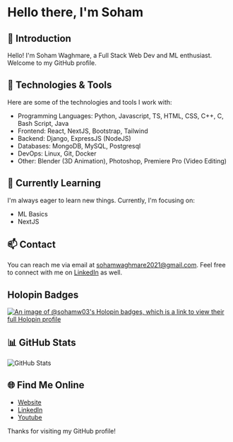 # Hello there, I'm Soham

## 👋 Introduction

Hello! I'm Soham Waghmare, a Full Stack Web Dev and ML enthusiast. Welcome to my GitHub profile.

## 🔧 Technologies & Tools

Here are some of the technologies and tools I work with:

- Programming Languages: Python, Javascript, TS, HTML, CSS, C++, C, Bash Script, Java
- Frontend: React, NextJS, Bootstrap, Tailwind
- Backend: Django, ExpressJS (NodeJS)
- Databases: MongoDB, MySQL, Postgresql
- DevOps: Linux, Git, Docker
- Other: Blender (3D Animation), Photoshop, Premiere Pro (Video Editing)

## 🌱 Currently Learning

I'm always eager to learn new things. Currently, I'm focusing on:

- ML Basics
- NextJS

## 📫 Contact

You can reach me via email at sohamwaghmare2021@gmail.com. Feel free to connect with me on [LinkedIn](https://www.linkedin.com/in/soham-waghmare) as well.

## Holopin Badges
[![An image of @sohamw03's Holopin badges, which is a link to view their full Holopin profile](https://holopin.me/sohamw03)](https://holopin.io/@sohamw03)

## 📊 GitHub Stats

![GitHub Stats](https://github-readme-stats.vercel.app/api?username=sohamw03&show_icons=true)

## 🌐 Find Me Online

- [Website](sohamw03.github.io)
- [LinkedIn](https://www.linkedin.com/in/soham-waghmare/)
- [Youtube](https://youtube.com/@sohamwaghmare?si=97Xf61kJmUlueU06)

Thanks for visiting my GitHub profile!
